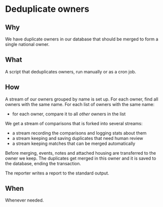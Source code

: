 # Deduplicate owners

## Why

We have duplicate owners in our database that should be merged to form
a single national owner.

## What

A script that deduplicates owners, run manually or as a cron job.

## How

A stream of our owners grouped by name is set up.
For each owner, find all owners with the same name.
For each list of owners with the same name:
- for each owner, compare it to all *other* owners in the list

We get a stream of comparisons that is forked into several streams:
- a stream recording the comparisons and logging stats about them
- a stream keeping and saving duplicates that need human review
- a stream keeping matches that can be merged automatically

Before merging, events, notes and attached housing are transferred to the owner
we keep. The duplicates get merged in this owner and it is saved to the
database, ending the transaction.

The reporter writes a report to the standard output.

## When

Whenever needed.
